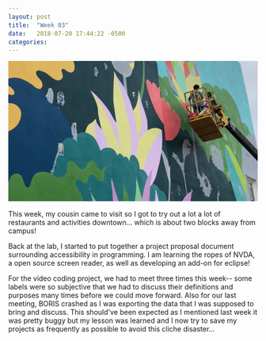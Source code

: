 ```yaml
---
layout: post
title:  "Week 03"
date:   2018-07-20 17:44:22 -0500
categories:
---
```


![mural under construction downtown](/images/week03.jpg)

This week, my cousin came to visit so I got to try out a lot a lot of restaurants and activities downtown... which is about two blocks away from campus! 

Back at the lab, I started to put together a project proposal document surrounding accessibility in programming. I am learning the ropes of NVDA, a open source screen reader, as well as developing an add-on for eclipse! 

For the video coding project, we had to meet three times this week-- some labels were so subjective that we had to discuss their definitions and purposes many times before we could move forward. Also for our last meeting, BORIS crashed as I was exporting the data that I was supposed to bring and discuss. This should've been expected as I mentioned last week it was pretty buggy but my lesson was learned and I now try to save my projects as frequently as possible to avoid this cliche disaster... 